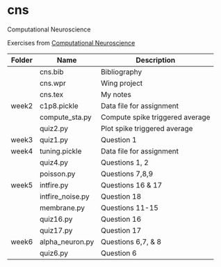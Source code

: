# cns
Computational Neuroscience

Exercises from [Computational Neuroscience](https://www.coursera.org/learn/computational-neuroscience/)

Folder|Name|Description
--------|---------------|------------------------------------------------------------------------
&nbsp;|cns.bib|Bibliography
&nbsp;|cns.wpr|Wing project
&nbsp;|cns.tex|My notes
week2|c1p8.pickle|Data file for assignment
&nbsp;|compute_sta.py|Compute spike triggered average
&nbsp;|quiz2.py|Plot spike triggered average
week3|quiz1.py|Question 1
week4|tuning.pickle|Data file for assignment
&nbsp;|quiz4.py|Questions 1, 2
&nbsp;|poisson.py|Questions 7,8,9
week5|intfire.py|Questions 16 & 17
&nbsp;|intfire_noise.py|Question 18
&nbsp;|membrane.py|Questions 11-15
&nbsp;|quiz16.py|Question 16
&nbsp;|quiz17.py|Question 17
week6|alpha_neuron.py|Questions 6,7, & 8
&nbsp;|quiz6.py|Question 6
